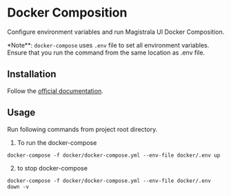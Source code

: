 # Docker Composition

Configure environment variables and run Magistrala UI Docker Composition.

\*Note\*\*: `docker-compose` uses `.env` file to set all environment variables. Ensure that you run the command from the same location as .env file.

## Installation

Follow the [official documentation](https://docs.docker.com/compose/install/).

## Usage

Run following commands from project root directory.

1. To run the docker-compose

```
docker-compose -f docker/docker-compose.yml --env-file docker/.env up
```

2. to stop docker-compose

```
docker-compose -f docker/docker-compose.yml --env-file docker/.env down -v
```
